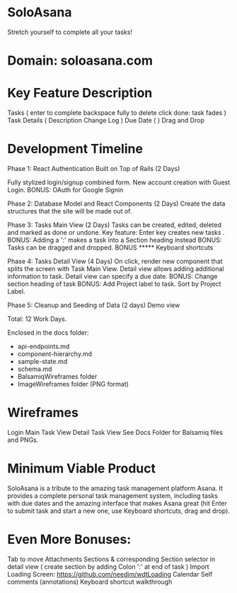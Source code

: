 # SoloAsana
Stretch yourself to complete all your tasks!

# Domain: soloasana.com

# Key Feature Description
Tasks (
  enter to complete
  backspace fully to delete
  click done: task fades
  )
Task Details (
  Description
  Change Log
  )
Due Date (
  )
Drag and Drop

# Development Timeline

Phase 1: React Authentication Built on Top of Rails (2 Days)

Fully stylized login/signup combined form. New account creation with Guest Login.
BONUS: OAuth for Google Signin

Phase 2: Database Model and React Components (2 Days)
Create the data structures that the site will be made out of.

Phase 3: Tasks Main View (2 Days)
Tasks can be created, edited, deleted and marked as done or undone.
Key feature: Enter key creates new tasks .
BONUS: Adding a ':' makes a task into a Section heading instead
BONUS: Tasks can be dragged and dropped.
BONUS ***** Keyboard shortcuts

Phase 4: Tasks Detail View (4 Days)
  On click, render new component that splits the screen with Task Main View.
  Detail view allows adding additional information to task.
  Detail view can specify a due date.
  BONUS: Change section heading of task
  BONUS: Add Project label to task. Sort by Project Label.

Phase 5: Cleanup and Seeding of Data (2 days)
Demo view

Total: 12 Work Days.


Enclosed in the docs folder:

* api-endpoints.md
* component-hierarchy.md
* sample-state.md
* schema.md
* BalsamiqWireframes folder
* ImageWireframes folder (PNG format)


# Wireframes

Login
Main Task View
Detail Task View
See Docs Folder for Balsamiq files and PNGs.


# Minimum Viable Product

SoloAsana is a tribute to the amazing task management platform Asana. It provides a complete personal task management system, including tasks with due dates and the amazing interface that makes Asana great (hit Enter to submit task and start a new one, use Keyboard shortcuts, drag and drop).


# Even More Bonuses:
Tab to move
Attachments
Sections & corresponding Section selector in detail view (
  create section by adding Colon ':' at end of task
  )
Import Loading Screen: https://github.com/needim/wdtLoading
Calendar
Self comments (annotations)
Keyboard shortcut walkthrough
